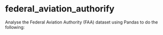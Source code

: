 # federal_aviation_authorify
Analyse the Federal Aviation Authority (FAA) dataset using Pandas to do the following:
